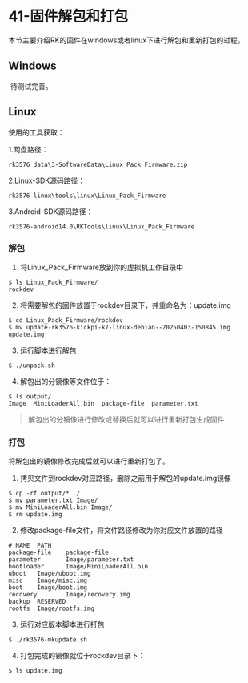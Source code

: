 # 41-固件解包和打包

​	本节主要介绍RK的固件在windows或者linux下进行解包和重新打包的过程。

## Windows

​	待测试完善。

## Linux

使用的工具获取：

1.网盘路径：

```
rk3576_data\3-SoftwareData\Linux_Pack_Firmware.zip
```

2.Linux-SDK源码路径：

```
rk3576-linux\tools\linux\Linux_Pack_Firmware
```

3.Android-SDK源码路径：

```
rk3576-android14.0\RKTools\linux\Linux_Pack_Firmware
```

### 解包

1. 将Linux_Pack_Firmware放到你的虚拟机工作目录中

```shell
$ ls Linux_Pack_Firmware/
rockdev
```

2. 将需要解包的固件放置于rockdev目录下，并重命名为：update.img

```shell
$ cd Linux_Pack_Firmware/rockdev
$ mv update-rk3576-kickpi-k7-linux-debian--20250403-150845.img update.img
```

3. 运行脚本进行解包

```shell
$ ./unpack.sh
```

4. 解包出的分镜像等文件位于：

```shell
$ ls output/
Image  MiniLoaderAll.bin  package-file  parameter.txt
```

> 解包出的分镜像进行修改或替换后就可以进行重新打包生成固件

### 打包

将解包出的镜像修改完成后就可以进行重新打包了。

1. 拷贝文件到rockdev对应路径，删除之前用于解包的update.img镜像

```shell
$ cp -rf output/* ./ 
$ mv parameter.txt Image/
$ mv MiniLoaderAll.bin Image/
$ rm update.img
```

2. 修改package-file文件，将文件路径修改为你对应文件放置的路径

```
# NAME  PATH
package-file    package-file
parameter       Image/parameter.txt
bootloader      Image/MiniLoaderAll.bin
uboot   Image/uboot.img
misc    Image/misc.img
boot    Image/boot.img
recovery        Image/recovery.img
backup  RESERVED
rootfs  Image/rootfs.img
```

3. 运行对应版本脚本进行打包

```shell
$ ./rk3576-mkupdate.sh
```

4. 打包完成的镜像就位于rockdev目录下：

```shell
$ ls update.img
```


